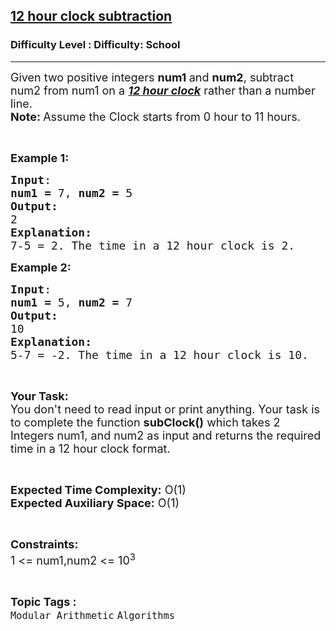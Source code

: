 <h2><a href="https://www.geeksforgeeks.org/problems/12-hour-clock-subtraction1708/1?page=1&difficulty=School&status=unsolved&sortBy=submissions">12 hour clock subtraction</a></h2><h3>Difficulty Level : Difficulty: School</h3><hr><div class="problems_problem_content__Xm_eO"><p><span style="font-size:18px">Given two positive integers&nbsp;<strong>num1&nbsp;</strong>and&nbsp;<strong>num2</strong>, subtract num2 from num1 on a&nbsp;<strong><u><em>12 hour clock</em></u></strong> rather than a number line.</span><br>
<span style="font-size:18px"><strong>Note: </strong>Assume the Clock starts from 0 hour to 11 hours.</span></p>

<p>&nbsp;</p>

<p><span style="font-size:18px"><strong>Example 1:</strong></span></p>

<pre><span style="font-size:18px"><strong>Input</strong>:</span>
<span style="font-size:18px"><strong>num1 = </strong>7, <strong>num2 = </strong>5</span>
<span style="font-size:18px"><strong>Output:</strong></span>
<span style="font-size:18px">2</span>
<span style="font-size:18px"><strong>Explanation:</strong></span>
<span style="font-size:18px">7-5 = 2. The time in a 12 hour clock is 2.</span></pre>

<p><span style="font-size:18px"><strong>Example 2:</strong></span></p>

<pre><span style="font-size:18px"><strong>Input</strong>:</span>
<span style="font-size:18px"><strong>num1 = </strong>5, <strong>num2 = </strong>7</span>
<span style="font-size:18px"><strong>Output:</strong></span>
<span style="font-size:18px">10</span>
<span style="font-size:18px"><strong>Explanation:</strong></span>
<span style="font-size:18px">5-7 = -2. The time in a 12 hour clock is 10.</span></pre>

<p>&nbsp;</p>

<p><span style="font-size:18px"><strong>Your Task:</strong><br>
You don't need to read input or print anything. Your task is to complete the function <strong>subClock()</strong> which takes 2 Integers num1, and num2 as input and returns the required time in a 12 hour clock format.</span></p>

<p>&nbsp;</p>

<p><span style="font-size:18px"><strong>Expected Time Complexity:</strong> O(1)<br>
<strong>Expected Auxiliary Space:</strong> O(1)</span></p>

<p>&nbsp;</p>

<p><span style="font-size:18px"><strong>Constraints:</strong></span><br>
<span style="font-size:18px">1 &lt;= num1,num2 &lt;= 10<sup>3</sup></span></p>
</div><br><p><span style=font-size:18px><strong>Topic Tags : </strong><br><code>Modular Arithmetic</code>&nbsp;<code>Algorithms</code>&nbsp;